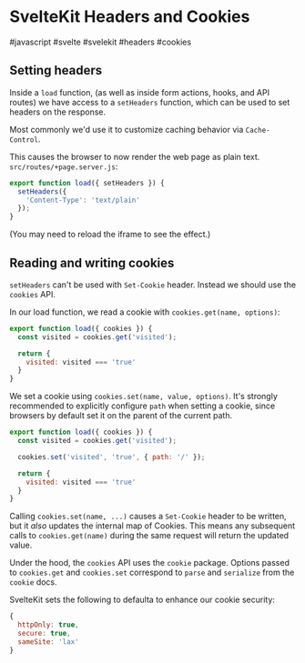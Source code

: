 # SvelteKit Headers and Cookies
#javascript #svelte #svelekit #headers #cookies

## Setting headers

Inside a `load` function,
(as well as inside form actions, hooks, and API routes)
we have access to a `setHeaders` function,
which can be used to set headers on the response.

Most commonly we'd use it to customize caching behavior via `Cache-Control`.

This causes the browser to now render the web page as plain text.
`src/routes/+page.server.js`:
```javascript
export function load({ setHeaders }) {
  setHeaders({
    'Content-Type': 'text/plain'
  });
}
```
(You may need to reload the iframe to see the effect.)

## Reading and writing cookies

`setHeaders` can't be used with `Set-Cookie` header.
Instead we should use the `cookies` API.

In our load function, we read a cookie with `cookies.get(name, options)`:
```javascript
export function load({ cookies }) {
  const visited = cookies.get('visited');

  return {
    visited: visited === 'true'
  }
}
```

We set a cookie using `cookies.set(name, value, options)`.
It's strongly recommended to explicitly configure `path` when setting a cookie,
since browsers by default set it on the parent of the current path.
```javascript
export function load({ cookies }) {
  const visited = cookies.get('visited');

  cookies.set('visited', 'true', { path: '/' });

  return {
    visited: visited === 'true'
  }
}
```

Calling `cookies.set(name, ...)` causes a `Set-Cookie` header to be written,
but it _also_ updates the internal map of Cookies.
This means any subsequent calls to `cookies.get(name)` during the same request
will return the updated value.

Under the hood, the `cookies` API uses the `cookie` package.
Options passed to `cookies.get` and `cookies.set` correspond to
`parse` and `serialize` from the `cookie` docs.

SvelteKit sets the following to defaulta to enhance our cookie security:
```javascript
{
  httpOnly: true,
  secure: true,
  sameSite: 'lax'
}
```
